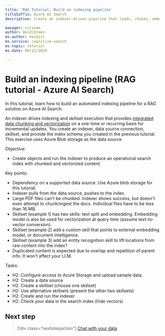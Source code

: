 ```yaml
---
title: 'RAG Tutorial: Build an indexing pipeline'
titleSuffix: Azure AI Search
description: Create an indexer-driven pipeline that loads, chunks, embeds, and ingests content for RAG solutions on Azure AI Search.

manager: nitinme
author: HeidiSteen
ms.author: heidist
ms.service: cognitive-search
ms.topic: tutorial
ms.date: 09/12/2024

---
```


# Build an indexing pipeline (RAG tutorial - Azure AI Search)

In this tutorial, learn how to build an automated indexing pipeline for a RAG solution on Azure AI Search.

An indexer drives indexing and skillset execution that provides [integrated data chunking and vectorization](vector-search-integrated-vectorization.md) on a one-time or recurring basis for incremental updates. You create an indexer, data source connection, skillset, and provide the index schema you created in the previous tutorial. This exercise uses Azure Blob storage as the data source.

Objective:

- Create objects and run the indexer to produce an operational search index with chunked and vectorized content.

Key points:

- Dependency on a supported data source. Use Azure blob storage for this tutorial.
- Indexer pulls from the data source, pushes to the index.
- Large PDF files can't be chunked. Indexer shows success, but doesn't even attempt to chunk/ingest the docs. Individual files have to be less than 16 MB.
- Skillset (example 1) has two skills: text split and embedding. Embedding model is also be used for vectorization at query time (assume text-to-vector conversion).
- Skillset (example 2) add a custom skill that points to external embedding model, or document intelligence.
- Skillset (example 3) add an entity recognition skill to lift locations from raw content into the index?
- Duplicated content is expected due to overlap and repetition of parent info. It won't affect your LLM.

Tasks:

- H2: Configure access to Azure Storage and upload sample data.
- H2: Create a data source
- H2: Create a skillset (choose one skillset)
- H2: Use alternative skillsets (present the other two skillsets)
- H2: Create and run the indexer
- H2: Check your data in the search index (hide vectors)

<!-- 
## Prerequisites

TBD

## Create a blob data source

1. Create a baseline data source definition with required elements. Provide a valid connection string to your Azure Storage account. Provide the name of the container that has the sample data.

    ```http
    ### Create a data source
    POST {{baseUrl}}/datasources?api-version=2024-05-01-preview  HTTP/1.1
      Content-Type: application/json
      Authorization: Bearer {{token}}
    
        {
            "name": "demo-rag-ds",
            "description": null,
            "type": "azureblob",
            "subtype": null,
            "credentials": {
                "connectionString": "{{storageConnectionString}}"
            },
            "container": {
                "name": "{{blobContainer}}",
                "query": null
            },
            "dataChangeDetectionPolicy": null,
            "dataDeletionDetectionPolicy": null
        }
    ```

1. Review the [Datasource REST API](/rest/api/searchservice/data-sources/create) for information about other properties. For more information about blob indexers, see [Index data from Azure Blob Storage](search-howto-indexing-azure-blob-storage.md).

1. Send the request to save the data source to Azure AI Search.

## Create an indexer

1. Create a baseline indexer definition with required elements. In this example, the indexer is disabled so that it doesn't immediately run when it's saved to the search service. In later steps, you'll add a skillset and output field mappings, and run the indexer once it's fully specified.

   ```http
    ### Create and run an indexer
    POST {{baseUrl}}/indexers?api-version=2023-11-01  HTTP/1.1
      Content-Type: application/json
      Authorization: Bearer {{token}}

       {   
        "name" : "demo-rag-idxr",  
        "dataSourceName" : "demo-rag-ds",  
        "targetIndexName" : "demo-rag-index",  
        "skillsetName" : null,
        "disabled" : true,
        "fieldMappings" : null,
        "outputFieldMappings" : null
        }
   ```

1. Review the [Indexer REST API](/rest/api/searchservice/indexers/create) for information about other properties. For more information about indexers, see [Create an indexer](search-howto-create-indexers.md).

1. Send the request to save the data source to Azure AI Search.

## About indexer execution

An indexer connects to a supported data source, retrieves data, serializes it into JSON, calls a skillset, and populates a predefined index with raw content from the source and generated content from a skillset.

An indexer requires a data source and an index, and accepts a skillset definition. All of these objects are distinct. 

- An indexer object provides configuration information and field mappings.
- A data source has connection information.
- An index is the destination of an indexer pipeline and it defines the physical structure of your data in Azure AI Search.
- A skillset is optional, but necessary for RAG workloads if you want integrated data chunking and vectorization.

If you're already familiar with indexers and data sources, the definitions don't change in a RAG solution. 

## Checklist for indexer execution

Before you run an indexer, review this checklist to avoid problems during indexing. This checklist applies equally to RAG and non-RAG scenarios:

- Is the data source accessible to Azure AI Search? Check network configuration and permissions. Indexers connect under a search service identity. Consider configuring your search service for a managed identity and then granting it read permissions. 
- Does the data source support change tracking? Enable it so that your search service can keep your index up to date.
- Is the data ready for indexing? Indexers consume a single table (or view), or a collection of documents from a single directory. You can either consolidate files into one location, or you could create multiple data sources and indexers that send data to the same index.
- Do you need vectorization? Most RAG apps built on Azure AI Search include vector content in the index to support similarity search and hybrid queries. If you need vectorization and chunking, create a skillset and add it to your indexer.
- Do you need field mappings? If source and destination field names or types are different, add field mappings. 
- If you have a skillset that generates content that you need to store in your index, add output field mappings. Data chunks fall into this category. More information about output field mappings is covered in the skillset exercise.

## Check index

duplicated content in the index

chunks aren't intended for classic search experience. Chunks might start or end mid-sentence or contain duplicated content if you specified an overlap.

Combined index means duplicated parent fields. Document grain is the chunk so each chunk has its copy of parent fields.
Overlapping text also duplicates content.

All of this duplicated content is acceptable for LLMS because they aren't returning verbatim results.

if you're sending search results directly to a search page, it's a poor experience.
 -->

## Next step

> [!div class="nextstepaction"]
> [Chat with your data](tutorial-rag-build-solution-query.md)